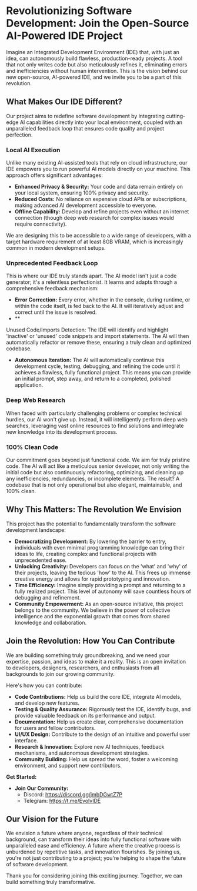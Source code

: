 # Revolutionizing Software Development: Join the Open-Source AI-Powered IDE Project

Imagine an Integrated Development Environment (IDE) that, with just an idea, can autonomously build flawless, production-ready projects. A tool that not only writes code but also meticulously refines it, eliminating errors and inefficiencies without human intervention. This is the vision behind our new open-source, AI-powered IDE, and we invite you to be a part of this revolution.

## What Makes Our IDE Different?

Our project aims to redefine software development by integrating cutting-edge AI capabilities directly into your local environment, coupled with an unparalleled feedback loop that ensures code quality and project perfection.

### Local AI Execution
Unlike many existing AI-assisted tools that rely on cloud infrastructure, our IDE empowers you to run powerful AI models directly on your machine. This approach offers significant advantages:

- **Enhanced Privacy & Security:** Your code and data remain entirely on your local system, ensuring 100% privacy and security.
- **Reduced Costs:** No reliance on expensive cloud APIs or subscriptions, making advanced AI development accessible to everyone.
- **Offline Capability:** Develop and refine projects even without an internet connection (though deep web research for complex issues would require connectivity).

We are designing this to be accessible to a wide range of developers, with a target hardware requirement of at least 8GB VRAM, which is increasingly common in modern development setups.

### Unprecedented Feedback Loop
This is where our IDE truly stands apart. The AI model isn't just a code generator; it's a relentless perfectionist. It learns and adapts through a comprehensive feedback mechanism:

- **Error Correction:** Every error, whether in the console, during runtime, or within the code itself, is fed back to the AI. It will iteratively adjust and correct until the issue is resolved.
- **


Unused Code/Imports Detection: The IDE will identify and highlight 'inactive' or 'unused' code snippets and import statements. The AI will then automatically refactor or remove these, ensuring a truly clean and optimized codebase.
- **Autonomous Iteration:** The AI will automatically continue this development cycle, testing, debugging, and refining the code until it achieves a flawless, fully functional project. This means you can provide an initial prompt, step away, and return to a completed, polished application.

### Deep Web Research
When faced with particularly challenging problems or complex technical hurdles, our AI won't give up. Instead, it will intelligently perform deep web searches, leveraging vast online resources to find solutions and integrate new knowledge into its development process.

### 100% Clean Code
Our commitment goes beyond just functional code. We aim for truly pristine code. The AI will act like a meticulous senior developer, not only writing the initial code but also continuously refactoring, optimizing, and cleaning up any inefficiencies, redundancies, or incomplete elements. The result? A codebase that is not only operational but also elegant, maintainable, and 100% clean.

## Why This Matters: The Revolution We Envision

This project has the potential to fundamentally transform the software development landscape:

- **Democratizing Development:** By lowering the barrier to entry, individuals with even minimal programming knowledge can bring their ideas to life, creating complex and functional projects with unprecedented ease.
- **Unlocking Creativity:** Developers can focus on the 'what' and 'why' of their projects, leaving the tedious 'how' to the AI. This frees up immense creative energy and allows for rapid prototyping and innovation.
- **Time Efficiency:** Imagine simply providing a prompt and returning to a fully realized project. This level of autonomy will save countless hours of debugging and refinement.
- **Community Empowerment:** As an open-source initiative, this project belongs to the community. We believe in the power of collective intelligence and the exponential growth that comes from shared knowledge and collaboration.

## Join the Revolution: How You Can Contribute

We are building something truly groundbreaking, and we need your expertise, passion, and ideas to make it a reality. This is an open invitation to developers, designers, researchers, and enthusiasts from all backgrounds to join our growing community.

Here's how you can contribute:

- **Code Contributions:** Help us build the core IDE, integrate AI models, and develop new features.
- **Testing & Quality Assurance:** Rigorously test the IDE, identify bugs, and provide valuable feedback on its performance and output.
- **Documentation:** Help us create clear, comprehensive documentation for users and fellow contributors.
- **UI/UX Design:** Contribute to the design of an intuitive and powerful user interface.
- **Research & Innovation:** Explore new AI techniques, feedback mechanisms, and autonomous development strategies.
- **Community Building:** Help us spread the word, foster a welcoming environment, and support new contributors.

**Get Started:**

- **Join Our Community:**
    - Discord: https://discord.gg/jmbDGwtZ7P
    - Telegram: https://t.me/EvolvIDE

## Our Vision for the Future

We envision a future where anyone, regardless of their technical background, can transform their ideas into fully functional software with unparalleled ease and efficiency. A future where the creative process is unburdened by repetitive tasks, and innovation flourishes. By joining us, you're not just contributing to a project; you're helping to shape the future of software development.

Thank you for considering joining this exciting journey. Together, we can build something truly transformative.


